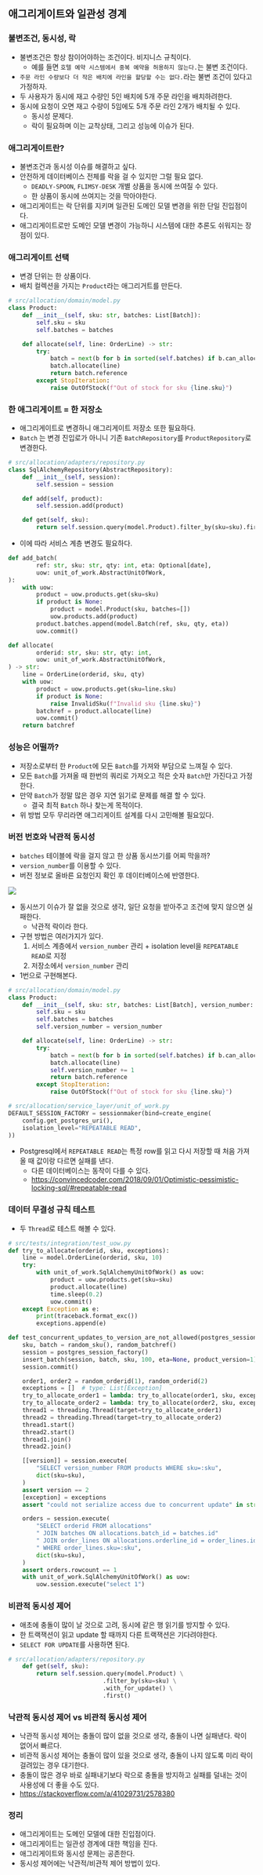 ## 애그리게이트와 일관성 경계

### 불변조건, 동시성, 락

- 불변조건은 항상 참이어야하는 조건이다. 비지니스 규칙이다.
    - 예를 들면 `호텔 예약 시스템에서 중복 예약을 허용하지 않는다.`는 불변 조건이다.
- `주문 라인 수량보다 더 작은 배치에 라인을 할당할 수는 없다.`라는 불변 조건이 있다고 가정하자.
- 두 사용자가 동시에 재고 수량인 5인 배치에 5개 주문 라인을 배치하려한다.
- 동시에 요청이 오면 재고 수량이 5임에도 5개 주문 라인 2개가 배치될 수 있다.
    - 동시성 문제다.
    - 락이 필요하며 이는 교착상태, 그리고 성능에 이슈가 된다.

### 애그리게이트란?

- 불변조건과 동시성 이슈를 해결하고 싶다.
- 안전하게 데이터베이스 전체를 락을 걸 수 있지만 그럴 필요 없다.
    - `DEADLY-SPOON`, `FLIMSY-DESK` 개별 상품을 동시에 쓰여질 수 있다.
    - 한 상품이 동시에 쓰여지는 것을 막아야한다.
- 애그리게이트는 락 단위를 지키며 일관된 도메인 모델 변경을 위한 단일 진입점이다.
- 애그리게이트로만 도메인 모델 변경이 가능하니 시스템에 대한 추론도 쉬워지는 장점이 있다.

### 애그리게이트 선택

- 변경 단위는 한 상품이다.
- 배치 컬렉션을 가지는 `Product`라는 애그리거트를 만든다.

```python
# src/allocation/domain/model.py
class Product:
    def __init__(self, sku: str, batches: List[Batch]):
        self.sku = sku
        self.batches = batches

    def allocate(self, line: OrderLine) -> str:
        try:
            batch = next(b for b in sorted(self.batches) if b.can_allocate(line))
            batch.allocate(line)
            return batch.reference
        except StopIteration:
            raise OutOfStock(f"Out of stock for sku {line.sku}")
```

### 한 애그리게이트 = 한 저장소

- 애그리게이트로 변경하니 애그리게이트 저장소 또한 필요하다.
- `Batch` 는 변경 진입로가 아니니 기존 `BatchRepository`를 `ProductRepository`로 변경한다.

```python
# src/allocation/adapters/repository.py
class SqlAlchemyRepository(AbstractRepository):
    def __init__(self, session):
        self.session = session

    def add(self, product):
        self.session.add(product)

    def get(self, sku):
        return self.session.query(model.Product).filter_by(sku=sku).first()
```

- 이에 따라 서비스 계층 변경도 필요하다.

```python
def add_batch(
        ref: str, sku: str, qty: int, eta: Optional[date],
        uow: unit_of_work.AbstractUnitOfWork,
):
    with uow:
        product = uow.products.get(sku=sku)
        if product is None:
            product = model.Product(sku, batches=[])
            uow.products.add(product)
        product.batches.append(model.Batch(ref, sku, qty, eta))
        uow.commit()

def allocate(
        orderid: str, sku: str, qty: int,
        uow: unit_of_work.AbstractUnitOfWork,
) -> str:
    line = OrderLine(orderid, sku, qty)
    with uow:
        product = uow.products.get(sku=line.sku)
        if product is None:
            raise InvalidSku(f"Invalid sku {line.sku}")
        batchref = product.allocate(line)
        uow.commit()
    return batchref
```

### 성능은 어떨까?

- 저장소로부터 한 `Product`에 모든 `Batch`를 가져와 부담으로 느껴질 수 있다.
- 모든 `Batch`를 가져올 때 한번의 쿼리로 가져오고 적은 숫자 `Batch`만 가진다고 가정한다.
- 만약 `Batch`가 정말 많은 경우 지연 읽기로 문제를 해결 할 수 있다.
    - 결국 최적 `Batch` 하나 찾는게 목적이다.
- 위 방법 모두 무리라면 애그리게이트 설계를 다시 고민해볼 필요있다.

### 버전 번호와 낙관적 동시성

- `batches` 테이블에 락을 걸지 않고 한 상품 동시쓰기를 어찌 막을까?
- `version_number`를 이용할 수 있다.
- 버전 정보로 올바른 요청인지 확인 후 데이터베이스에 반영한다.

![](https://vladmihalcea.com/wp-content/uploads/2021/03/LostUpdateOptimisticLocking.png)

- 동시쓰기 이슈가 잘 없을 것으로 생각, 일단 요청을 받아주고 조건에 맞지 않으면 실패한다.
    - 낙관적 락이라 한다.
- 구현 방법은 여러가지가 있다.
    1. 서비스 계층에서 `version_number` 관리 + isolation level을 `REPEATABLE READ`로 지정
    2. 저장소에서 `version_number` 관리
- 1번으로 구현해본다.

```python
# src/allocation/domain/model.py
class Product:
    def __init__(self, sku: str, batches: List[Batch], version_number: int = 0):
        self.sku = sku
        self.batches = batches
        self.version_number = version_number

    def allocate(self, line: OrderLine) -> str:
        try:
            batch = next(b for b in sorted(self.batches) if b.can_allocate(line))
            batch.allocate(line)
            self.version_number += 1
            return batch.reference
        except StopIteration:
            raise OutOfStock(f"Out of stock for sku {line.sku}")
```

```python
# src/allocation/service_layer/unit_of_work.py
DEFAULT_SESSION_FACTORY = sessionmaker(bind=create_engine(
    config.get_postgres_uri(),
    isolation_level="REPEATABLE READ",
))
```

- Postgresql에서 `REPEATABLE READ`는 특정 row를 읽고 다시 저장할 때 처음 가져올 때 값이랑 다르면 실패를 낸다.
    - 다른 데이터베이스는 동작이 다를 수 있다.  
    - https://convincedcoder.com/2018/09/01/Optimistic-pessimistic-locking-sql/#repeatable-read

### 데이터 무결성 규칙 테스트

- 두 `Thread`로 테스트 해볼 수 있다. 

```python
# src/tests/integration/test_uow.py
def try_to_allocate(orderid, sku, exceptions):
    line = model.OrderLine(orderid, sku, 10)
    try:
        with unit_of_work.SqlAlchemyUnitOfWork() as uow:
            product = uow.products.get(sku=sku)
            product.allocate(line)
            time.sleep(0.2)
            uow.commit()
    except Exception as e:
        print(traceback.format_exc())
        exceptions.append(e)

def test_concurrent_updates_to_version_are_not_allowed(postgres_session_factory):
    sku, batch = random_sku(), random_batchref()
    session = postgres_session_factory()
    insert_batch(session, batch, sku, 100, eta=None, product_version=1)
    session.commit()

    order1, order2 = random_orderid(1), random_orderid(2)
    exceptions = []  # type: List[Exception]
    try_to_allocate_order1 = lambda: try_to_allocate(order1, sku, exceptions)
    try_to_allocate_order2 = lambda: try_to_allocate(order2, sku, exceptions)
    thread1 = threading.Thread(target=try_to_allocate_order1)
    thread2 = threading.Thread(target=try_to_allocate_order2)
    thread1.start()
    thread2.start()
    thread1.join()
    thread2.join()

    [[version]] = session.execute(
        "SELECT version_number FROM products WHERE sku=:sku",
        dict(sku=sku),
    )
    assert version == 2
    [exception] = exceptions
    assert "could not serialize access due to concurrent update" in str(exception)

    orders = session.execute(
        "SELECT orderid FROM allocations"
        " JOIN batches ON allocations.batch_id = batches.id"
        " JOIN order_lines ON allocations.orderline_id = order_lines.id"
        " WHERE order_lines.sku=:sku",
        dict(sku=sku),
    )
    assert orders.rowcount == 1
    with unit_of_work.SqlAlchemyUnitOfWork() as uow:
        uow.session.execute("select 1")
```

### 비관적 동시성 제어

- 애초에 충돌이 많이 날 것으로 고려, 동시에 같은 행 읽기를 방지할 수 있다.
- 한 트랙잭션이 읽고 update 할 때까지 다른 트랙잭션은 기다려야한다.
- `SELECT FOR UPDATE`를 사용하면 된다.

```python
# src/allocation/adapters/repository.py
    def get(self, sku):
        return self.session.query(model.Product) \
                           .filter_by(sku=sku) \
                           .with_for_update() \
                           .first()
```


### 낙관적 동시성 제어 vs 비관적 동시성 제어

- 낙관적 동시성 제어는 충돌이 많이 없을 것으로 생각, 충돌이 나면 실패낸다. 락이 없어서 빠르다.
- 비관적 동시성 제어는 충돌이 많이 있을 것으로 생각, 충돌이 나지 않도록 미리 락이 걸려있는 경우 대기한다.
- 충돌이 많은 경우 바로 실패내기보다 락으로 충돌을 방지하고 실패를 덜내는 것이 사용성에 더 좋을 수도 있다. 
- https://stackoverflow.com/a/41029731/2578380

### 정리

- 애그리게이트는 도메인 모델에 대한 진입점이다.
- 애그리게이트는 일관성 경계에 대한 책임을 진다.
- 애그리게이트와 동시성 문제는 공존한다.
- 동시성 제어에는 낙관적/비관적 제어 방법이 있다.
